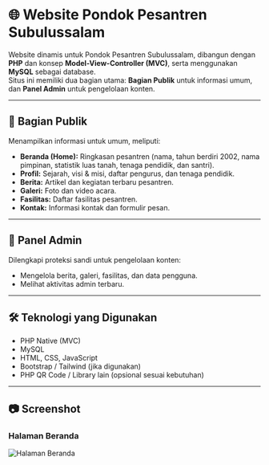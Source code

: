 # 🌐 Website Pondok Pesantren Subulussalam

Website dinamis untuk Pondok Pesantren Subulussalam, dibangun dengan **PHP** dan konsep **Model-View-Controller (MVC)**, serta menggunakan **MySQL** sebagai database.  
Situs ini memiliki dua bagian utama: **Bagian Publik** untuk informasi umum, dan **Panel Admin** untuk pengelolaan konten.

---

## 📌 Bagian Publik
Menampilkan informasi untuk umum, meliputi:
- **Beranda (Home):** Ringkasan pesantren (nama, tahun berdiri 2002, nama pimpinan, statistik luas tanah, tenaga pendidik, dan santri).
- **Profil:** Sejarah, visi & misi, daftar pengurus, dan tenaga pendidik.
- **Berita:** Artikel dan kegiatan terbaru pesantren.
- **Galeri:** Foto dan video acara.
- **Fasilitas:** Daftar fasilitas pesantren.
- **Kontak:** Informasi kontak dan formulir pesan.

---

## 🔑 Panel Admin
Dilengkapi proteksi sandi untuk pengelolaan konten:
- Mengelola berita, galeri, fasilitas, dan data pengguna.
- Melihat aktivitas admin terbaru.

---

## 🛠 Teknologi yang Digunakan
- PHP Native (MVC)
- MySQL
- HTML, CSS, JavaScript
- Bootstrap / Tailwind (jika digunakan)
- PHP QR Code / Library lain (opsional sesuai kebutuhan)

---
## 📷 Screenshot

### Halaman Beranda
![Halaman Beranda](assets/images/ss/screencapture-localhost-pondok-subusalam-home-2025-08-12-01_00_55.png)

